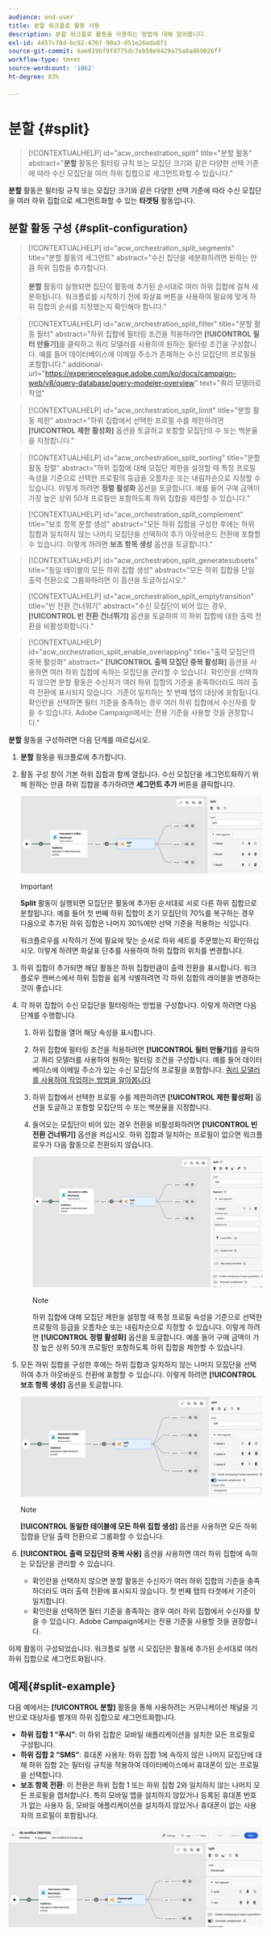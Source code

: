 ```yaml
---
audience: end-user
title: 분할 워크플로 활동 사용
description: 분할 워크플로 활동을 사용하는 방법에 대해 알아봅니다.
exl-id: 4457c70d-bc92-476f-90a3-d51e26ada8f1
source-git-commit: 6ae019bf9f4775dc7eb58e9429a75a8ad69026ff
workflow-type: tm+mt
source-wordcount: '1062'
ht-degree: 83%

---
```


# 분할 {#split}

>[!CONTEXTUALHELP]
>id="acw_orchestration_split"
>title="분할 활동"
>abstract="**분할** 활동은 필터링 규칙 또는 모집단 크기와 같은 다양한 선택 기준에 따라 수신 모집단을 여러 하위 집합으로 세그먼트화할 수 있습니다."

**분할** 활동은 필터링 규칙 또는 모집단 크기와 같은 다양한 선택 기준에 따라 수신 모집단을 여러 하위 집합으로 세그먼트화할 수 있는 **타겟팅** 활동입니다.

## 분할 활동 구성 {#split-configuration}

>[!CONTEXTUALHELP]
>id="acw_orchestration_split_segments"
>title="분할 활동의 세그먼트"
>abstract="수신 집단을 세분화하려면 원하는 만큼 하위 집합을 추가합니다.<br/></br>**분할** 활동이 실행되면 집단이 활동에 추가된 순서대로 여러 하위 집합에 걸쳐 세분화됩니다. 워크플로를 시작하기 전에 화살표 버튼을 사용하여 필요에 맞게 하위 집합의 순서를 지정했는지 확인해야 합니다."

>[!CONTEXTUALHELP]
>id="acw_orchestration_split_filter"
>title="분할 활동 필터"
>abstract="하위 집합에 필터링 조건을 적용하려면 **[!UICONTROL 필터 만들기]**&#x200B;를 클릭하고 쿼리 모델러를 사용하여 원하는 필터링 조건을 구성합니다. 예를 들어 데이터베이스에 이메일 주소가 존재하는 수신 모집단의 프로필을 포함합니다."
>additional-url="https://experienceleague.adobe.com/ko/docs/campaign-web/v8/query-database/query-modeler-overview" text="쿼리 모델러로 작업"

>[!CONTEXTUALHELP]
>id="acw_orchestration_split_limit"
>title="분할 활동 제한"
>abstract="하위 집합에서 선택한 프로필 수를 제한하려면 **[!UICONTROL 제한 활성화]** 옵션을 토글하고 포함할 모집단의 수 또는 백분율을 지정합니다."

>[!CONTEXTUALHELP]
>id="acw_orchestration_split_sorting"
>title="분할 활동 정렬"
>abstract="하위 집합에 대해 모집단 제한을 설정할 때 특정 프로필 속성을 기준으로 선택한 프로필의 등급을 오름차순 또는 내림차순으로 지정할 수 있습니다. 이렇게 하려면 **정렬 활성화** 옵션을 토글합니다. 예를 들어 구매 금액이 가장 높은 상위 50개 프로필만 포함하도록 하위 집합을 제한할 수 있습니다."

>[!CONTEXTUALHELP]
>id="acw_orchestration_split_complement"
>title="보조 항목 분할 생성"
>abstract="모든 하위 집합을 구성한 후에는 하위 집합과 일치하지 않는 나머지 모집단을 선택하여 추가 아웃바운드 전환에 포함할 수 있습니다. 이렇게 하려면 **보조 항목 생성** 옵션을 토글합니다."

>[!CONTEXTUALHELP]
>id="acw_orchestration_split_generatesubsets"
>title="동일 테이블의 모든 하위 집합 생성"
>abstract="모든 하위 집합을 단일 출력 전환으로 그룹화하려면 이 옵션을 토글하십시오."

>[!CONTEXTUALHELP]
>id="acw_orchestration_split_emptytransition"
>title="빈 전환 건너뛰기"
>abstract="수신 모집단이 비어 있는 경우, **[!UICONTROL 빈 전환 건너뛰기]** 옵션을 토글하여 이 하위 집합에 대한 출력 전환을 비활성화합니다."

>[!CONTEXTUALHELP]
>id="acw_orchestration_split_enable_overlapping"
>title="출력 모집단의 중복 활성화"
>abstract=" **[!UICONTROL 출력 모집단 중복 활성화]** 옵션을 사용하면 여러 하위 집합에 속하는 모집단을 관리할 수 있습니다. 확인란을 선택하지 않으면 분할 활동은 수신자가 여러 하위 집합의 기준을 충족하더라도 여러 출력 전환에 표시되지 않습니다. 기준이 일치하는 첫 번째 탭의 대상에 포함됩니다. 확인란을 선택하면 필터 기준을 충족하는 경우 여러 하위 집합에서 수신자를 찾을 수 있습니다. Adobe Campaign에서는 전용 기준을 사용할 것을 권장합니다."

**분할** 활동을 구성하려면 다음 단계를 따르십시오.

1. **분할** 활동을 워크플로에 추가합니다.

1. 활동 구성 창이 기본 하위 집합과 함께 열립니다. 수신 모집단을 세그먼트화하기 위해 원하는 만큼 하위 집합을 추가하려면 **세그먼트 추가** 버튼을 클릭합니다.

   ![](../assets/workflow-split.png)

   >[!IMPORTANT]
   >
   >**Split** 활동이 실행되면 모집단은 활동에 추가된 순서대로 서로 다른 하위 집합으로 분할됩니다. 예를 들어 첫 번째 하위 집합이 초기 모집단의 70%를 복구하는 경우 다음으로 추가된 하위 집합은 나머지 30%에만 선택 기준을 적용하는 식입니다.
   >
   >워크플로우를 시작하기 전에 필요에 맞는 순서로 하위 세트를 주문했는지 확인하십시오. 이렇게 하려면 화살표 단추를 사용하여 하위 집합의 위치를 변경합니다.

1. 하위 집합이 추가되면 해당 활동은 하위 집합만큼이 출력 전환을 표시합니다. 워크플로우 캔버스에서 하위 집합을 쉽게 식별하려면 각 하위 집합의 레이블을 변경하는 것이 좋습니다.

1. 각 하위 집합이 수신 모집단을 필터링하는 방법을 구성합니다. 이렇게 하려면 다음 단계를 수행합니다.

   1. 하위 집합을 열어 해당 속성을 표시합니다.

   1. 하위 집합에 필터링 조건을 적용하려면 **[!UICONTROL 필터 만들기]**&#x200B;를 클릭하고 쿼리 모델러를 사용하여 원하는 필터링 조건을 구성합니다. 예를 들어 데이터베이스에 이메일 주소가 있는 수신 모집단의 프로필을 포함합니다. [쿼리 모델러를 사용하여 작업하는 방법을 알아봅니다](../../query/query-modeler-overview.md)

   1. 하위 집합에서 선택한 프로필 수를 제한하려면 **[!UICONTROL 제한 활성화]** 옵션을 토글하고 포함할 모집단의 수 또는 백분율을 지정합니다.

   1. 들어오는 모집단이 비어 있는 경우 전환을 비활성화하려면 **[!UICONTROL 빈 전환 건너뛰기]** 옵션을 켜십시오. 하위 집합과 일치하는 프로필이 없으면 워크플로우가 다음 활동으로 전환되지 않습니다.

      ![](../assets/workflow-split-subset.png)


      >[!NOTE]
      >
      >하위 집합에 대해 모집단 제한을 설정할 때 특정 프로필 속성을 기준으로 선택한 프로필의 등급을 오름차순 또는 내림차순으로 지정할 수 있습니다. 이렇게 하려면 **[!UICONTROL 정렬 활성화]** 옵션을 토글합니다. 예를 들어 구매 금액이 가장 높은 상위 50개 프로필만 포함하도록 하위 집합을 제한할 수 있습니다.

1. 모든 하위 집합을 구성한 후에는 하위 집합과 일치하지 않는 나머지 모집단을 선택하여 추가 아웃바운드 전환에 포함할 수 있습니다. 이렇게 하려면 **[!UICONTROL 보조 항목 생성]** 옵션을 토글합니다.

   ![](../assets/workflow-split-complement.png)

   >[!NOTE]
   >
   >**[!UICONTROL 동일한 테이블에 모든 하위 집합 생성]** 옵션을 사용하면 모든 하위 집합을 단일 출력 전환으로 그룹화할 수 있습니다.

1. **[!UICONTROL 출력 모집단의 중복 사용]** 옵션을 사용하면 여러 하위 집합에 속하는 모집단을 관리할 수 있습니다.

   * 확인란을 선택하지 않으면 분할 활동은 수신자가 여러 하위 집합의 기준을 충족하더라도 여러 출력 전환에 표시되지 않습니다. 첫 번째 탭의 타겟에서 기준이 일치합니다.
   * 확인란을 선택하면 필터 기준을 충족하는 경우 여러 하위 집합에서 수신자를 찾을 수 있습니다. Adobe Campaign에서는 전용 기준을 사용할 것을 권장합니다.

이제 활동이 구성되었습니다. 워크플로 실행 시 모집단은 활동에 추가된 순서대로 여러 하위 집합으로 세그먼트화됩니다.

## 예제{#split-example}

다음 예에서는 **[!UICONTROL 분할]** 활동을 통해 사용하려는 커뮤니케이션 채널을 기반으로 대상자를 별개의 하위 집합으로 세그먼트화합니다.

* **하위 집합 1 “푸시”**: 이 하위 집합은 모바일 애플리케이션을 설치한 모든 프로필로 구성됩니다.
* **하위 집합 2 “SMS”**: 휴대폰 사용자: 하위 집합 1에 속하지 않은 나머지 모집단에 대해 하위 집합 2는 필터링 규칙을 적용하여 데이터베이스에서 휴대폰이 있는 프로필을 선택합니다.
* **보조 항목 전환**: 이 전환은 하위 집합 1 또는 하위 집합 2와 일치하지 않는 나머지 모든 프로필을 캡처합니다. 특히 모바일 앱을 설치하지 않았거나 등록된 휴대폰 번호가 없는 사용자 등, 모바일 애플리케이션을 설치하지 않았거나 휴대폰이 없는 사용자의 프로필이 포함됩니다.

![](../assets/workflow-split-example.png)

